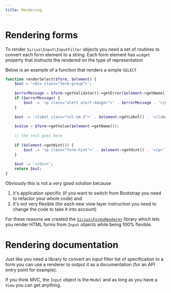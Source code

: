```yaml
---
title: Rendering
---
```


# Rendering forms

To render `Sirius\Input\InputFilter` objects you need a set of routines to convert each form element to a string. Each form element has `widget` property that instructs the rendered on the type of representation

Below is an example of a function that renders a simple `SELECT`
```php
function renderSelect($form, $element) {
    $out = '<div class="form-group">';
    
    $errorMessage = $form->getValidator()->getError($element->getName());
    if ($errorMessage) {
        $out .= '<p class="alert alert-danger">' . $errorMessage . '</p>';
    }
    
    $out .= '<label class="col-sm-3">' . $element->getLabel() . '</label>';
    
    $value = $form->getValue($element->getName());
    
    // the rest goes here
    
    if ($element->getHint()) {
        $out .= '<p class="form-hint">' . $element->getHint() . '</p>';
    }
    
    $out .= '</div>';
    return $out;
}
```

Obviously this is not a very good solution because 

1. it's application specific (if you want to switch from Bootstrap you need to refactor your whole code) and 
2. it's not very flexible (for each new view layer instruction you need to change the code to take it into account)

For these reasons we created the [`Sirius\FormsRenderer`](http://www.sirius.ro/php/sirius/formsrenderer) library which lets you render HTML forms from `Input` objects while being 100% flexible.

# Rendering documentation

Just like you need a library to convert an input filter list of specification to a form you can use a renderer to output it as a documentation (for an API entry point for example).

If you think MVC, the `Input` object is the `Model` and as long as you have a `View` you can get anything.